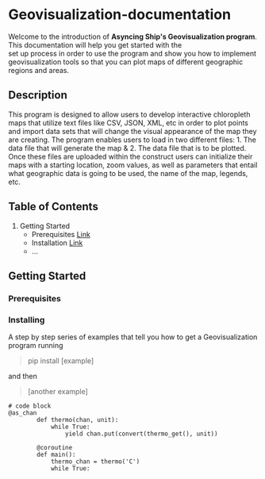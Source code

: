 # Geovisualization-documentation
Welcome to the introduction of **Asyncing Ship's Geovisualization program**. This documentation will help you get started with the\
set up process in order to use the program and show you how to implement geovisualization tools so that you can plot maps of different geographic regions and areas.


## Description
This program is designed to allow users to develop interactive chloropleth maps that utilize text files like CSV, JSON, XML, etc in order to plot points and import data sets that will change the visual appearance of the map they are creating. The program enables users to load in two different files: 1. The data file that will generate the map & 2. The data file that is to be plotted. Once these files are uploaded within the construct users can initialize their maps with a starting location, zoom values, as well as parameters that entail what geographic data is going to be used, the name of the map, legends, etc.


## Table of Contents
1. Getting Started
   - Prerequisites [Link](https://github.com/Daechathon/EGR400-Geovisualization/blob/Documentation/README.md#prerequisites)
   - Installation [Link](https://github.com/Daechathon/EGR400-Geovisualization/blob/Documentation/README.md#installing)
   - ...


## Getting Started


### Prerequisites


### Installing
A step by step series of examples that tell you how to get a Geovisualization program running
> pip install [example]

and then
> [another example]

```
# code block
@as_chan
        def thermo(chan, unit):
            while True:
                yield chan.put(convert(thermo_get(), unit))

        @coroutine
        def main():
            thermo_chan = thermo('C')
            while True:
